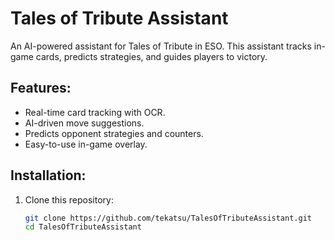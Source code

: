 # Tales of Tribute Assistant

An AI-powered assistant for Tales of Tribute in ESO. This assistant tracks in-game cards, predicts strategies, and guides players to victory.

## Features:
- Real-time card tracking with OCR.
- AI-driven move suggestions.
- Predicts opponent strategies and counters.
- Easy-to-use in-game overlay.

## Installation:
1. Clone this repository:
   ```bash
   git clone https://github.com/tekatsu/TalesOfTributeAssistant.git
   cd TalesOfTributeAssistant
